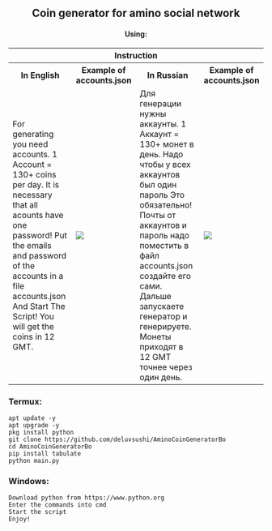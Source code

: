 <body>
	<h2 align="center"> Coin generator for amino social network </h1>
	<div>
		<h4 align="center"> Using: </h3>
		<table>
			<tr> <th colspan="4">Instruction</th> </tr>
			<tr>
				<th>In English</th>
				<th>Example of accounts.json</th>
				<th>In Russian</th>
				<th>Example of accounts.json</th>
			</tr>
			<tr>
				<td> For generating you need accounts. 1 Account = 130+ coins per day. It is necessary that all acounts have one password! Put the emails and password of the accounts in a file accounts.json And Start The Script! You will get the coins in 12 GMT. </td>
				<td><img src="https://i.ibb.co/vvxjMhL/IMG-20211127-170135.jpg"></td>
				<td> Для генерации нужны аккаунты. 1 Аккаунт = 130+ монет в день. Надо чтобы у всех аккаунтов был один пароль Это обязательно! Почты от аккаунтов и пароль надо поместить в файл accounts.json создайте его сами. Дальше запускаете генератор и генерируете. Монеты приходят в 12 GMT точнее через один день. </td>
				<td><img src="https://i.ibb.co/vvxjMhL/IMG-20211127-170135.jpg"></td>
			</tr>
			</table>
</body>

### Termux:
```shell
apt update -y
apt upgrade -y 
pkg install python 
git clone https://github.com/deluvsushi/AminoCoinGeneratorBo 
cd AminoCoinGeneratorBo 
pip install tabulate
python main.py 
```

### Windows:
```
Download python from https://www.python.org
Enter the commands into cmd 
Start the script 
Enjoy!
```
